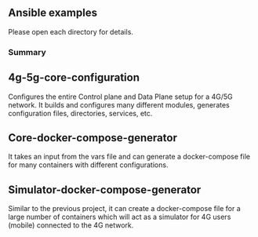 ## Ansible examples

Please open each directory for details. 



### Summary


## 4g-5g-core-configuration

Configures the entire Control plane and Data Plane setup for a 4G/5G network. It builds and configures many different modules, generates configuration files, directories, services, etc.


## Core-docker-compose-generator
It takes an input from the vars file and can generate a docker-compose file for many containers with different configurations.

## Simulator-docker-compose-generator
Similar to the previous project, it can create a docker-compose file for a large number of containers which will act as a simulator for 4G users (mobile) connected to the 4G network.